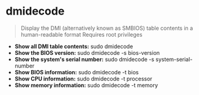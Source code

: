 # dmidecode
> Display the DMI (alternatively known as SMBIOS) table contents in a human-readable format
> Requires root privileges
- **Show all DMI table contents:**
sudo dmidecode
- **Show the BIOS version:**
sudo dmidecode -s bios-version
- **Show the system's serial number:**
sudo dmidecode -s system-serial-number
- **Show BIOS information:**
sudo dmidecode -t bios
- **Show CPU information:**
sudo dmidecode -t processor
- **Show memory information:**
sudo dmidecode -t memory
